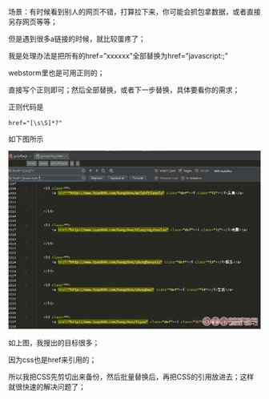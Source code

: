 场景：有时候看到别人的网页不错，打算拉下来，你可能会抓包拿数据，或者直接另存网页等等；

但是遇到很多a链接的时候，就比较蛋疼了；

我是处理办法是把所有的href=”xxxxxx”全部替换为href=”javascript:;”

webstorm里也是可用正则的；

直接写个正则即可；然后全部替换，或者下一步替换，具体要看你的需求；

正则代码是

``` 
href="[\s\S]*?"
```

如下图所示

![](./img/webstorm-href-01.png)

如上图，我搜出的目标很多；

因为css也是href来引用的；

所以我把CSS先剪切出来备份，然后批量替换后，再把CSS的引用放进去；这样就很快速的解决问题了；